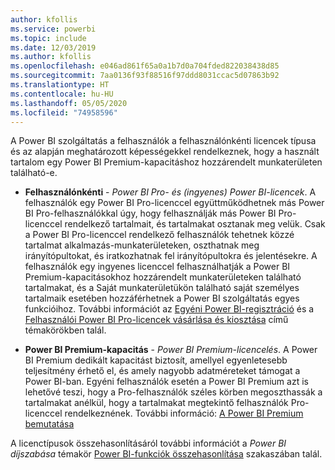```yaml
---
author: kfollis
ms.service: powerbi
ms.topic: include
ms.date: 12/03/2019
ms.author: kfollis
ms.openlocfilehash: e046ad861f65a0a1b7d0a704fded822038438d85
ms.sourcegitcommit: 7aa0136f93f88516f97ddd8031ccac5d07863b92
ms.translationtype: HT
ms.contentlocale: hu-HU
ms.lasthandoff: 05/05/2020
ms.locfileid: "74958596"
---
```

A Power BI szolgáltatás a felhasználók a felhasználónkénti licencek típusa és az alapján meghatározott képességekkel rendelkeznek, hogy a használt tartalom egy Power BI Premium-kapacitáshoz hozzárendelt munkaterületen található-e.

* **Felhasználónkénti** - *Power BI Pro- és (ingyenes) Power BI-licencek*. A felhasználók egy Power BI Pro-licenccel együttműködhetnek más Power BI Pro-felhasználókkal úgy, hogy felhasználják más Power BI Pro-licenccel rendelkező tartalmait, és tartalmakat osztanak meg velük. Csak a Power BI Pro-licenccel rendelkező felhasználók tehetnek közzé tartalmat alkalmazás-munkaterületeken, oszthatnak meg irányítópultokat, és iratkozhatnak fel irányítópultokra és jelentésekre. A felhasználók egy ingyenes licenccel felhasználhatják a Power BI Premium-kapacitásokhoz hozzárendelt munkaterületeken található tartalmakat, és a Saját munkaterületükön található saját személyes tartalmaik esetében hozzáférhetnek a Power BI szolgáltatás egyes funkcióihoz. További információt az [Egyéni Power BI-regisztráció](../service-self-service-signup-for-power-bi.md) és a [Felhasználói Power BI Pro-licencek vásárlása és kiosztása](../service-admin-purchasing-power-bi-pro.md) című témakörökben talál.

* **Power BI Premium-kapacitás** - *Power BI Premium-licencelés*. A Power BI Premium dedikált kapacitást biztosít, amellyel egyenletesebb teljesítmény érhető el, és amely nagyobb adatméreteket támogat a Power BI-ban. Egyéni felhasználók esetén a Power BI Premium azt is lehetővé teszi, hogy a Pro-felhasználók széles körben megoszthassák a tartalmakat anélkül, hogy a tartalmakat megtekintő felhasználók Pro-licenccel rendelkeznének. További információ: [A Power BI Premium bemutatása](../service-premium-what-is.md)

A licenctípusok összehasonlításáról további információt a _Power BI díjszabása_ témakör [Power BI-funkciók összehasonlítása](https://powerbi.microsoft.com/pricing/) szakaszában talál.
